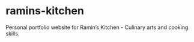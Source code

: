 # ramins-kitchen
Personal portfolio website for Ramin’s Kitchen - Culinary arts and cooking skills.
